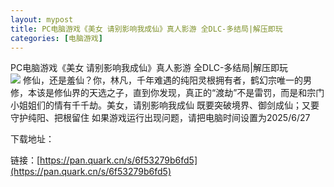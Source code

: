 ```yaml
---
layout: mypost
title: PC电脑游戏《美女 请别影响我成仙》真人影游 全DLC-多结局|解压即玩
categories: [电脑游戏]
---
```


PC电脑游戏《美女 请别影响我成仙》真人影游 全DLC-多结局|解压即玩                                             
![](https://free.picui.cn/free/2025/08/15/689ed5a9c52ce.jpg)
修仙，还是羞仙？你，林凡，千年难遇的纯阳灵根拥有者，鹤幻宗唯一的男修，本该是修仙界的天选之子，直到你发现，真正的“渡劫”不是雷罚，而是和宗门小姐姐们的情有千千劫。美女，请别影响我成仙 既要突破境界、御剑成仙；又要守护纯阳、把根留住
如果游戏运行出现问题，请把电脑时间设置为2025/6/27

下载地址：

链接：[https://pan.quark.cn/s/6f53279b6fd5](https://pan.quark.cn/s/6f53279b6fd5)
